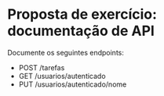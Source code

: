 # Proposta de exercício: documentação de API

Documente os seguintes endpoints:

- POST /tarefas
- GET /usuarios/autenticado
- PUT /usuarios/autenticado/nome
